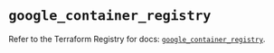 # `google_container_registry`

Refer to the Terraform Registry for docs: [`google_container_registry`](https://registry.terraform.io/providers/hashicorp/google/6.5.0/docs/resources/container_registry).
